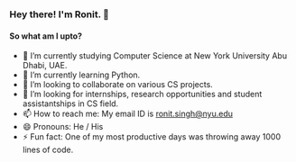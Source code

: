 ### Hey there! I'm Ronit. 👋

#### So what am I upto?

- 🔭 I’m currently studying Computer Science at New York University Abu Dhabi, UAE.
- 🌱 I’m currently learning Python.
- 👯 I’m looking to collaborate on various CS projects.
- 🤔 I’m looking for internships, research opportunities and student assistantships in CS field.
- 📫 How to reach me: My email ID is ronit.singh@nyu.edu
- 😄 Pronouns: He / His
- ⚡ Fun fact: One of my most productive days was throwing away 1000 lines of code.
